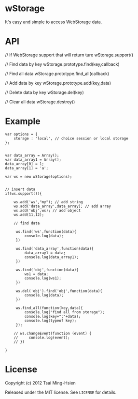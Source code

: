wStorage
=====================

 It's easy and simple to access WebStorage data.

# API


// If WebStorage support that will return ture
wStorage.support()  

// Find data by key
wStorage.prototype.find(key,callback)

// Find all data 
wStorage.prototype.find_all(callback)

// Add data by key
wStorage.prototype.add(key,data)

// Delete data by key
wStorage.del(key)

// Clear all data 
wStorage.destroy()

# Example


	var options = {
		storage : 'local', // choice session or local storage
	};


	var data_array = Array();
	var data_array1 = Array();
	data_array[0] = 1;
	data_array[1] = 'a';

	var ws = new wStorage(options);


	// insert data
	if(ws.support()){

	    ws.add('ws',"my"); // add string
	    ws.add('data_array',data_array); // add array
	    ws.add('obj',ws); // add object
	    ws.add(11,12);

	    // find data

	     ws.find('ws',function(data){
	         console.log(data);
	     })

	     ws.find('data_array',function(data){
	         data_array1 = data;
	         console.log(data_array1);
	     })

	     ws.find('obj',function(data){
	         ws1 = data;
	         console.log(ws1);
	     })

	     ws.del('obj').find('obj',function(data){
	         console.log(data);
	     })

	     ws.find_all(function(key,data){
	         console.log("find all from storage");
	         console.log(key+":"+data);
	         console.log(typeof key);
	     });

	    // ws.changeEvent(function (event) {
	    //     console.log(event);
	    // })

	}

# License

Copyright (c) 2012 Tsai Ming-Hsien

Released under the MIT license. See `LICENSE` for details.